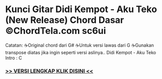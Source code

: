 
 # Kunci Gitar Didi Kempot - Aku Teko (New Release) Chord Dasar ©ChordTela.com sc6ui


Catatan: ☕Original chord dari G# ☕Untuk versi lawas dari G ☕Gunakan transpose diatas jika ingin seperti versi aslinya.. Didi Kempot - Aku Teko Intro : C

###  <a href="https://shortlighzx.web.app?sq=Kunci Gitar Didi Kempot - Aku Teko (New Release) Chord Dasar ©ChordTela.com"> >> VERSI LENGKAP KLIK DISINI << </a>
